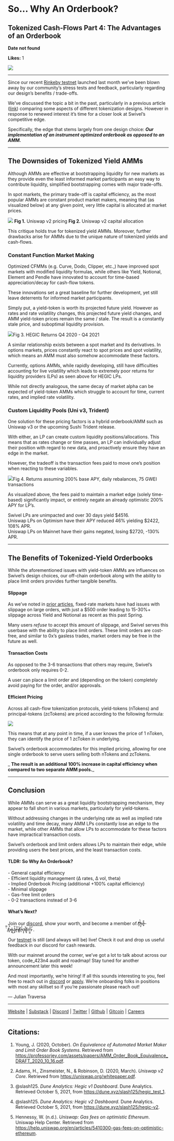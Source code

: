 # So... Why An Orderbook?

## Tokenized Cash-Flows Part 4: The Advantages of an Orderbook

**Date not found**

**Likes:** 1

[![](https://substackcdn.com/image/fetch/w_1456,c_limit,f_auto,q_auto:good,fl_progressive:steep/https%3A%2F%2Fbucketeer-e05bbc84-baa3-437e-9518-adb32be77984.s3.amazonaws.com%2Fpublic%2Fimages%2Fa56fcd66-b39e-4bfa-9131-e4427981e211_3298x1535.png)](https://substackcdn.com/image/fetch/f_auto,q_auto:good,fl_progressive:steep/https%3A%2F%2Fbucketeer-e05bbc84-baa3-437e-9518-adb32be77984.s3.amazonaws.com%2Fpublic%2Fimages%2Fa56fcd66-b39e-4bfa-9131-e4427981e211_3298x1535.png)

* * *

Since our recent [Rinkeby testnet](https://swivel.exchange) launched last month we’ve been blown away by our community’s stress tests and feedback, particularly regarding our design’s benefits / trade-offs.

We’ve discussed the topic a bit in the past, particularly in a previous article ([link](https://swivel.substack.com/p/cash-flow-instruments-pt-3-interest)) comparing some aspects of different tokenization designs. However in response to renewed interest it’s time for a closer look at Swivel’s competitive edge.

Specifically, the edge that stems largely from one design choice: _**Our implementation of an instrument optimized orderbook as opposed to an AMM.**_

* * *

## The Downsides of Tokenized Yield AMMs

Although AMMs are effective at bootstrapping liquidity for new markets as they provide even the least informed market participants an easy way to contribute liquidity, simplified bootstrapping comes with major trade-offs.

In spot markets, the primary trade-off is capital efficiency, as the most popular AMMs are constant product market makers, meaning that (as visualized below) at any given point, very little capital is allocated at market prices.

[![](https://substackcdn.com/image/fetch/w_1456,c_limit,f_auto,q_auto:good,fl_progressive:steep/https%3A%2F%2Fbucketeer-e05bbc84-baa3-437e-9518-adb32be77984.s3.amazonaws.com%2Fpublic%2Fimages%2F7ed74b2e-5a03-4245-9da5-3f03b30c201e_973x381.png)](https://substackcdn.com/image/fetch/f_auto,q_auto:good,fl_progressive:steep/https%3A%2F%2Fbucketeer-e05bbc84-baa3-437e-9518-adb32be77984.s3.amazonaws.com%2Fpublic%2Fimages%2F7ed74b2e-5a03-4245-9da5-3f03b30c201e_973x381.png) **Fig 1.** Uniswap v2 pricing **Fig 2.** Uniswap v2 capital allocation 

This critique holds true for tokenized yield AMMs. Moreover, further drawbacks arise for AMMs due to the unique nature of tokenized yields and cash-flows.

### Constant Function Market Making

Optimized CFMMs (e.g. Curve, Dodo, Clipper, etc.,) have improved spot markets with modified liquidity formulas, while others like Yield, Notional, Element and Pendle have innovated to account for time-based appreciation/decay for cash-flow tokens.

These innovations set a great baseline for further development, yet still leave deterrents for informed market participants. 

Simply put, a yield-token is worth its projected future yield. However as rates and rate volatility changes, this projected future yield changes, and AMM yield-token prices remain the same / stale. The result is a constantly stale price, and suboptimal liquidity provision.

[![](https://substackcdn.com/image/fetch/w_1456,c_limit,f_auto,q_auto:good,fl_progressive:steep/https%3A%2F%2Fbucketeer-e05bbc84-baa3-437e-9518-adb32be77984.s3.amazonaws.com%2Fpublic%2Fimages%2F0af63285-6113-4c50-81aa-c879f789f871_8942x4476.png)](https://substackcdn.com/image/fetch/f_auto,q_auto:good,fl_progressive:steep/https%3A%2F%2Fbucketeer-e05bbc84-baa3-437e-9518-adb32be77984.s3.amazonaws.com%2Fpublic%2Fimages%2F0af63285-6113-4c50-81aa-c879f789f871_8942x4476.png)Fig 3. HEGIC Returns Q4 2020 - Q4 2021

A similar relationship exists between a spot market and its derivatives. In options markets, prices constantly react to spot prices and spot volatility, which means an AMM must also somehow accommodate these factors. 

Currently, options AMMs, while rapidly developing, still have difficulties accounting for live volatility which leads to extremely poor returns for liquidity providers (LPs) as seen above for HEGIC LPs.

While not directly analogous, the same decay of market alpha can be expected of yield-token AMMs which struggle to account for time, current rates, and implied rate volatility.

### Custom Liquidity Pools (Uni v3, Trident)

One solution for these pricing factors is a hybrid orderbook/AMM such as Uniswap v3 or the upcoming Sushi Trident release.

With either, an LP can create custom liquidity positions/allocations. This means that as rates change or time passes, an LP can individually adjust their position with regard to new data, and proactively ensure they have an edge in the market.

However, the tradeoff is the transaction fees paid to move one’s position when reacting to these variables.

[![](https://substackcdn.com/image/fetch/w_1456,c_limit,f_auto,q_auto:good,fl_progressive:steep/https%3A%2F%2Fbucketeer-e05bbc84-baa3-437e-9518-adb32be77984.s3.amazonaws.com%2Fpublic%2Fimages%2F63d84b51-0f95-412c-b875-acefea3e3fef_4018x1017.png)](https://substackcdn.com/image/fetch/f_auto,q_auto:good,fl_progressive:steep/https%3A%2F%2Fbucketeer-e05bbc84-baa3-437e-9518-adb32be77984.s3.amazonaws.com%2Fpublic%2Fimages%2F63d84b51-0f95-412c-b875-acefea3e3fef_4018x1017.png)Fig 4. Returns assuming 200% base APY, daily rebalances, 75 GWEI transactions

As visualized above, the fees paid to maintain a market edge (solely time-based) significantly impact, or entirely negate an already optimistic 200% APY for LP’s. 

Swivel LPs are unimpacted and over 30 days yield $4516.  
Uniswap LPs on Optimism have their APY reduced 46% yielding $2422, 108% APR.  
Uniswap LPs on Mainnet have their gains negated, losing $2720, -130% APR.

* * *

## The Benefits of Tokenized-Yield Orderbooks

While the aforementioned issues with yield-token AMMs are influences on Swivel’s design choices, our off-chain orderbook along with the ability to place limit orders provides further tangible benefits.

#### Slippage

As we’ve noted in [prior articles](https://swivel.substack.com/p/another-look-at-defi-fixed-rates), fixed-rate markets have had issues with slippage on large orders, with just a $500 order leading to 15-30%+ slippage across Yield and Notional as recent as this past Spring.

Many users *refuse* to accept this amount of slippage, and Swivel serves this userbase with the ability to place limit orders. These limit orders are cost-free, and similar to 0x’s gasless trades, market orders may be free in the future as well.

#### Transaction Costs

As opposed to the 3-6 transactions that others may require, Swivel’s orderbook only requires 0-2. 

A user can place a limit order and (depending on the token) completely avoid paying for the order, and/or approvals.

#### Efficient Pricing

Across all cash-flow tokenization protocols, yield-tokens (nTokens) and principal-tokens (zcTokens) are priced according to the following formula:

[![](https://substackcdn.com/image/fetch/w_1456,c_limit,f_auto,q_auto:good,fl_progressive:steep/https%3A%2F%2Fbucketeer-e05bbc84-baa3-437e-9518-adb32be77984.s3.amazonaws.com%2Fpublic%2Fimages%2F8f70e314-fa88-4c56-8663-24ea72e95100_547x41.png)](https://substackcdn.com/image/fetch/f_auto,q_auto:good,fl_progressive:steep/https%3A%2F%2Fbucketeer-e05bbc84-baa3-437e-9518-adb32be77984.s3.amazonaws.com%2Fpublic%2Fimages%2F8f70e314-fa88-4c56-8663-24ea72e95100_547x41.png)

This means that at any point in time, if a user knows the price of 1 nToken, they can identify the price of 1 zcToken in underlying.

Swivel’s orderbook accommodates for this implied pricing, allowing for one single orderbook to serve users selling both nTokens and zcTokens.

 _ **The result is an additional 100% increase in capital efficiency when compared to two separate AMM pools.**_

* * *

## Conclusion

While AMMs can serve as a great liquidity bootstrapping mechanism, they appear to fall short in various markets, particularly for yield-tokens.

Without addressing changes in the underlying rate as well as implied rate volatility and time decay, many AMM LPs constantly lose an edge to the market, while other AMMs that allow LPs to accommodate for these factors have impractical transaction costs.

Swivel’s orderbook and limit orders allows LPs to maintain their edge, while providing users the best prices, and the least transaction costs.

#### TLDR: So Why An Orderbook?

\- General capital efficiency  
\- Efficient liquidity management (Δ rates, Δ vol, theta)  
\- Implied Orderbook Pricing (additional +100% capital efficiency)  
\- Minimal slippage  
\- Gas-free limit orders  
\- 0-2 transactions instead of 3-6

#### What’s Next?

Join our [discord](https://discord.gg/TUTzRySEap), show your worth, and become a member of ṱ̸͝ḧ̵̝̙̀e̶̥̐̄ ̸̜̀̿b̷̞́̎o̵͚̍͜ạ̷̡̾͂r̶̼̓̃ḏ̸̛̩̃r̵̘̈́́ơ̷͙͎̚o̸̮̥͆m̷̮͚̀͝ .

Our [testnet](https://swivel.exchange/) is still (and always will be) live! Check it out and drop us useful feedback in our discord for cash rewards.

With our mainnet around the corner, we’ve got a lot to talk about across our token, code_423n4 audit and roadmap! Stay tuned for another announcement later this week!

And most importantly, we’re hiring! If all this sounds interesting to you, feel free to reach out in [discord](https://discord.gg/TUTzRySEap) or [apply](https://www.notion.so/swivelfinance/Swivel-Finance-Job-Board-86a2054c6f61486e9c98494b7cf35f33). We’re onboarding folks in positions with most any skillset so if you’re passionate please reach out!

— Julian Traversa

* * *

[Website](https://swivel.finance/) | [Substack](https://swivel.substack.com/) | [Discord](https://discord.gg/SkYskDQyVY) | [Twitter](https://twitter.com/SwivelFinance) | [Github](https://github.com/Swivel-Finance) | [Gitcoin](https://gitcoin.co/grants/1773/swivel-finance) | [Careers](https://angel.co/swivel-finance/recruiting/listings)

* * *

## Citations:

  1. Young, J. (2020, October). _On Equivalence of Automated Market Maker and Limit Order Book Systems_. Retrieved from https://professorjey.com/assets/papers/AMM_Order_Book_Equivalence_DRAFT_2020_10_16.pdf.

  2. Adams, H., Zinsmeister, N., & Robinson, D. (2020, March). _Uniswap v2 Core_. Retrieved from https://uniswap.org/whitepaper.pdf.

  3. @slash125. _Dune Analytics: Hegic v1 Dashboard_. Dune Analytics. Retrieved October 5, 2021, from https://dune.xyz/slash125/hegic_test_1.

  4. @slash125. _Dune Analytics: Hegic v2 Dashboard_. Dune Analytics. Retrieved October 5, 2021, from https://dune.xyz/slash125/hegic-v2.

  5. Hennessy, W. (n.d.). _Uniswap: Gas fees on optimistic Ethereum_. Uniswap Help Center. Retrieved from https://help.uniswap.org/en/articles/5410300-gas-fees-on-optimistic-ethereum.



